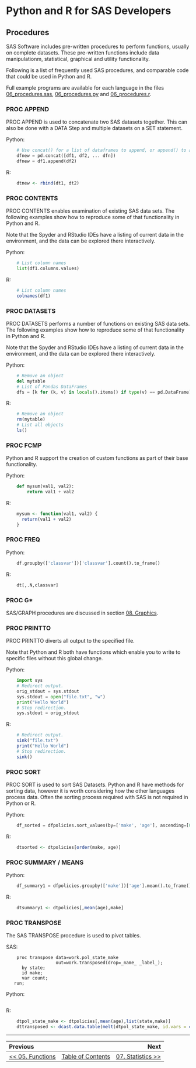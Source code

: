 # Python and R for SAS Developers

## Procedures

SAS Software includes pre-written procedures to perform functions, usually on complete datasets.  These pre-written functions include data manipulationm, statistical, graphical and utility functionality.

Following is a list of frequently used SAS procedures, and comparable code that could be used in Python and R.

Full example programs are available for each language in the files [06_procedures.sas](../src/06_procedures.sas), [06_procedures.py](../src/06_procedures.py) and [06_procedures.r](../src/06_procedures.r).


### PROC APPEND

PROC APPEND is used to concatenate two SAS datasets together.  This can also be done with a DATA Step and multiple datasets on a SET statement.

Python:

```python
    # Use concat() for a list of dataframes to append, or append() to add one new.
    dfnew = pd.concat([df1, df2, ... dfn])
    dfnew = df1.append(df2)
```

R:

```r
    dtnew <- rbind(dt1, dt2)
```


### PROC CONTENTS

PROC CONTENTS enables examination of existing SAS data sets.  The following examples show how to reproduce some of that functionality in Python and R.

Note that the Spyder and RStudio IDEs have a listing of current data in the environment, and the data can be explored there interactively.

Python:

```python
    # List column names
    list(df1.columns.values)
```

R:
```r
    # List column names
    colnames(df1)
```


### PROC DATASETS

PROC DATASETS performs a number of functions on existing SAS data sets.  The following examples show how to reproduce some of that functionality in Python and R.

Note that the Spyder and RStudio IDEs have a listing of current data in the environment, and the data can be explored there interactively.

Python:

```python
    # Remove an object
    del mytable
    # List of Pandas DataFrames
    dfs = [k for (k, v) in locals().items() if type(v) == pd.DataFrame]
```

R:
```r
    # Remove an object
    rm(mytable)
    # List all objects
    ls()
```


### PROC FCMP

Python and R support the creation of custom functions as part of their base functionality.

Python:

```python
    def mysum(val1, val2):
        return val1 + val2
```

R:
```r
    mysum <- function(val1, val2) {
      return(val1 + val2)
    }
```


### PROC FREQ

Python:

```python
    df.groupby(['classvar'])['classvar'].count().to_frame()
```

R:

```r
    dt[,.N,classvar]
```


### PROC G*
SAS/GRAPH procedures are discussed in section [08. Graphics](08_Graphics.md).


### PROC PRINTTO

PROC PRINTTO diverts all output to the specified file.

Note that Python and R both have functions which enable you to write to specific files without this global change.

Python:

```python
    import sys
    # Redirect output.
    orig_stdout = sys.stdout
    sys.stdout = open("file.txt", "w")
    print("Hello World")
    # Stop redirection.
    sys.stdout = orig_stdout
```

R:

```r
    # Redirect output.
    sink("file.txt")
    print("Hello World")
    # Stop redirection.
    sink()
```


### PROC SORT

PROC SORT is used to sort SAS Datasets.  Python and R have methods for sorting data, however it is worth considering how the other languages process data.  Often the sorting process required with SAS is not required in Python or R.

Python:

```python
    df_sorted = dfpolicies.sort_values(by=['make', 'age'], ascending=[0, 1])
```

R:

```r
    dtsorted <- dtpolicies[order(make, age)]
```


### PROC SUMMARY / MEANS

Python:

```python
    df_summary1 = dfpolicies.groupby(['make'])['age'].mean().to_frame()
```

R:

```r
    dtsummary1 <- dtpolicies[,mean(age),make]
```


### PROC TRANSPOSE

The SAS TRANSPOSE procedure is used to pivot tables.

SAS:

```sas
    proc transpose data=work.pol_state_make
                   out=work.transposed(drop=_name_ _label_);
      by state;
      id make;
      var count;
   run;
```

Python:

```python

```

R:

```r
    dtpol_state_make <- dtpolicies[,mean(age),list(state,make)]
    dttransposed <- dcast.data.table(melt(dtpol_state_make, id.vars = c("state", "make")), state ~ make)
```

---

| Previous       |                | Next           |
|:-------------- |:--------------:| --------------:|
| [&lt;&lt; 05. Functions](05_Functions.md) | [Table of Contents](00_TOC.md) | [07. Statistics &gt;&gt;](07_Statistics.md) |
